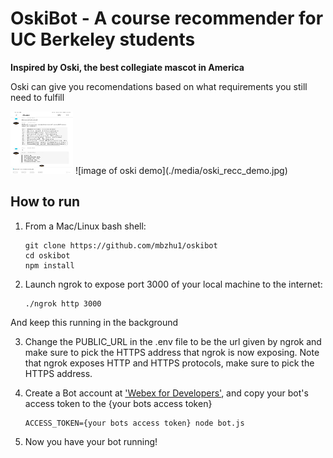 # OskiBot - A course recommender for UC Berkeley students
**Inspired by Oski, the best collegiate mascot in America**

Oski can give you recomendations based on what requirements you still need to fulfill

<img src="./media/oski_recc_demo.jpg" width="100" height="100">
![image of oski demo](./media/oski_recc_demo.jpg) <!-- .element height="50%" width="50%" -->

## How to run

1. From a Mac/Linux bash shell:

    ```shell
    git clone https://github.com/mbzhu1/oskibot
    cd oskibot
    npm install
    ```

2. Launch ngrok to expose port 3000 of your local machine to the internet:
    ```shell
    ./ngrok http 3000
    ```
And keep this running in the background

3. Change the PUBLIC_URL in the .env file to be the url given by ngrok and make sure to pick the HTTPS address that ngrok is now exposing. Note that ngrok exposes HTTP and HTTPS protocols, make sure to pick the HTTPS address.

4. Create a Bot account at ['Webex for Developers'](https://developer.webex.com/add-bot.html), and copy your bot's access token to the {your bots access token}

    ```shell
    ACCESS_TOKEN={your bots access token} node bot.js
    ```
5. Now you have your bot running!


